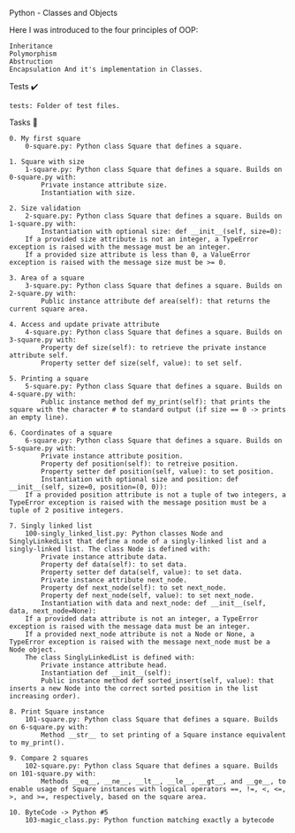 Python - Classes and Objects

Here I was introduced to the four principles of OOP:

    Inheritance
    Polymorphism
    Abstruction
    Encapsulation And it's implementation in Classes.

Tests ✔️

    tests: Folder of test files.

Tasks 📃

    0. My first square
        0-square.py: Python class Square that defines a square.

    1. Square with size
        1-square.py: Python class Square that defines a square. Builds on 0-square.py with:
            Private instance attribute size.
            Instantiation with size.

    2. Size validation
        2-square.py: Python class Square that defines a square. Builds on 1-square.py with:
            Instantiation with optional size: def __init__(self, size=0):
        If a provided size attribute is not an integer, a TypeError exception is raised with the message must be an integer.
        If a provided size attribute is less than 0, a ValueError exception is raised with the message size must be >= 0.

    3. Area of a square
        3-square.py: Python class Square that defines a square. Builds on 2-square.py with:
            Public instance attribute def area(self): that returns the current square area.

    4. Access and update private attribute
        4-square.py: Python class Square that defines a square. Builds on 3-square.py with:
            Property def size(self): to retrieve the private instance attribute self.
            Property setter def size(self, value): to set self.

    5. Printing a square
        5-square.py: Python class Square that defines a square. Builds on 4-square.py with:
            Public instance method def my_print(self): that prints the square with the character # to standard output (if size == 0 -> prints an empty line).

    6. Coordinates of a square
        6-square.py: Python class Square that defines a square. Builds on 5-square.py with:
            Private instance attribute position.
            Property def position(self): to retreive position.
            Property setter def position(self, value): to set position.
            Instantiation with optional size and position: def __init__(self, size=0, position=(0, 0)):
        If a provided position attribute is not a tuple of two integers, a TypeError exception is raised with the message position must be a tuple of 2 positive integers.

    7. Singly linked list
        100-singly_linked_list.py: Python classes Node and SinglyLinkedList that define a node of a singly-linked list and a singly-linked list. The class Node is defined with:
            Private instance attribute data.
            Property def data(self): to set data.
            Property setter def data(self, value): to set data.
            Private instance attribute next_node.
            Property def next_node(self): to set next_node.
            Property def next_node(self, value): to set next_node.
            Instantiation with data and next_node: def __init__(self, data, next_node=None):
        If a provided data attribute is not an integer, a TypeError exception is raised with the message data must be an integer.
        If a provided next_node attribute is not a Node or None, a TypeError exception is raised with the message next_node must be a Node object.
        The class SinglyLinkedList is defined with:
            Private instance attribute head.
            Instantiation def __init__(self):
            Public instance method def sorted_insert(self, value): that inserts a new Node into the correct sorted position in the list increasing order).

    8. Print Square instance
        101-square.py: Python class Square that defines a square. Builds on 6-square.py with:
            Method __str__ to set printing of a Square instance equivalent to my_print().

    9. Compare 2 squares
        102-square.py: Python class Square that defines a square. Builds on 101-square.py with:
            Methods __eq__, __ne__, __lt__, __le__, __gt__, and __ge__, to enable usage of Square instances with logical operators ==, !=, <, <=, >, and >=, respectively, based on the square area.

    10. ByteCode -> Python #5
        103-magic_class.py: Python function matching exactly a bytecode
